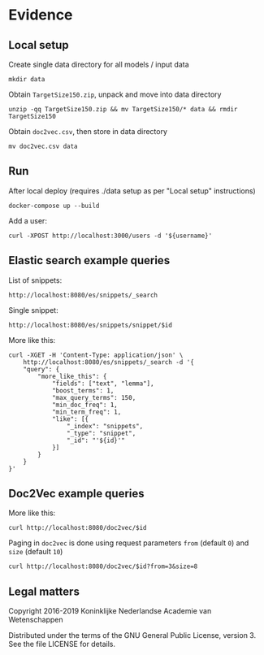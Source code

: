 # Evidence

## Local setup

Create single data directory for all models / input data

    mkdir data

Obtain `TargetSize150.zip`, unpack and move into data directory

    unzip -qq TargetSize150.zip && mv TargetSize150/* data && rmdir TargetSize150

Obtain `doc2vec.csv`, then store in data directory

    mv doc2vec.csv data

## Run

After local deploy (requires ./data setup as per "Local setup" instructions)

    docker-compose up --build

Add a user:
    
    curl -XPOST http://localhost:3000/users -d '${username}'

## Elastic search example queries
List of snippets:

    http://localhost:8080/es/snippets/_search

Single snippet:

    http://localhost:8080/es/snippets/snippet/$id

More like this:

    curl -XGET -H 'Content-Type: application/json' \
        http://localhost:8080/es/snippets/_search -d '{
        "query": {
            "more_like_this": {
                "fields": ["text", "lemma"],
                "boost_terms": 1,
                "max_query_terms": 150,
                "min_doc_freq": 1,
                "min_term_freq": 1,
                "like": [{
                    "_index": "snippets",
                    "_type": "snippet",
                    "_id": "'${id}'"
                }]
            }
        }
    }'

## Doc2Vec example queries

More like this:

    curl http://localhost:8080/doc2vec/$id

Paging in `doc2vec` is done using request parameters `from` (default `0`) and `size` (default `10`)

    curl http://localhost:8080/doc2vec/$id?from=3&size=8

## Legal matters

Copyright 2016-2019 Koninklijke Nederlandse Academie van Wetenschappen

Distributed under the terms of the GNU General Public License, version 3.
See the file LICENSE for details.
